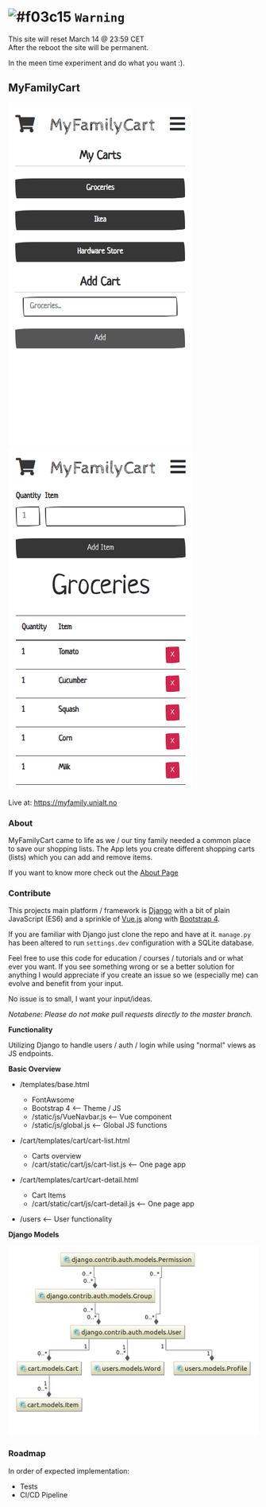 # ![#f03c15](https://placehold.it/15/f03c15/000000?text=+) `Warning`
This site will reset March 14 @ 23:59 CET  
After the reboot the site will be permanent.  
  
In the meen time experiment and do what you want :).


## MyFamilyCart

![Models](doc/cart-list.png)
![Models](doc/cart-items.png)


Live at: https://myfamily.unialt.no  
  
### About

MyFamilyCart came to life as we / our tiny family needed a common
place to save our shopping lists. The App lets you create different
shopping carts (lists) which you can add and remove items.  
  
If you want to know more check out the [About Page](https://myfamily.unialt.no/about)

### Contribute
This projects main platform / framework is [Django](https://www.djangoproject.com/) 
with a bit of plain JavaScript (ES6) and a sprinkle of [Vue.js](https://vuejs.org/) along with 
[Bootstrap 4](https://getbootstrap.com/).  
  
If you are familiar with Django just clone the repo and have at it. `manage.py` has been 
altered to run `settings.dev` configuration with a SQLite database.  
  
Feel free to use this code for education / courses / tutorials and or what ever you want. 
If you see something wrong or se a better solution for anything I would appreciate if you 
create an issue so we (especially me) can evolve and benefit from your input.  
  
No issue is to small, I want your input/ideas.

*Notabene: Please do not make pull requests directly to the master branch.*


**Functionality**

Utilizing Django to handle users / auth / login while using "normal" views as JS endpoints. 

**Basic Overview**

* /templates/base.html
  * FontAwsome
  * Bootstrap 4 <-- Theme / JS
  * /static/js/VueNavbar.js <-- Vue component
  * /static/js/global.js <-- Global JS functions
  
 * /cart/templates/cart/cart-list.html
   * Carts overview
   * /cart/static/cart/js/cart-list.js <-- One page app
  
* /cart/templates/cart/cart-detail.html
   * Cart Items
   * /cart/static/cart/js/cart-detail.js <-- One page app
   
* /users <-- User functionality

**Django Models**  
  
![Models](doc/models.png)
  
### Roadmap

In order of expected implementation:

* Tests
* CI/CD Pipeline



